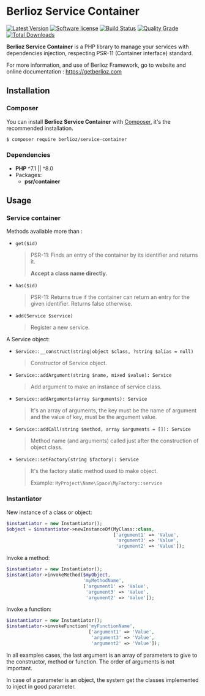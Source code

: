 # Berlioz Service Container

[![Latest Version](https://img.shields.io/packagist/v/berlioz/service-container.svg?style=flat-square)](https://github.com/BerliozFramework/ServiceContainer/releases)
[![Software license](https://img.shields.io/github/license/BerliozFramework/ServiceContainer.svg?style=flat-square)](https://github.com/BerliozFramework/ServiceContainer/blob/1.x/LICENSE)
[![Build Status](https://img.shields.io/github/workflow/status/BerliozFramework/ServiceContainer/Tests/1.x.svg?style=flat-square)](https://github.com/BerliozFramework/ServiceContainer/actions/workflows/tests.yml?query=branch%3A1.x)
[![Quality Grade](https://img.shields.io/codacy/grade/cb21d20358cc4ba2be5ab42bf0ddb8b2/1.x.svg?style=flat-square)](https://www.codacy.com/manual/BerliozFramework/ServiceContainer)
[![Total Downloads](https://img.shields.io/packagist/dt/berlioz/service-container.svg?style=flat-square)](https://packagist.org/packages/berlioz/service-container)

**Berlioz Service Container** is a PHP library to manage your services with dependencies injection, respecting PSR-11 (Container interface) standard.

For more information, and use of Berlioz Framework, go to website and online documentation :
https://getberlioz.com

## Installation

### Composer

You can install **Berlioz Service Container** with [Composer](https://getcomposer.org/), it's the recommended installation.

```bash
$ composer require berlioz/service-container
```

### Dependencies

* **PHP** ^7.1 || ^8.0
* Packages:
  * **psr/container**


## Usage

### Service container

Methods available more than :

- `get($id)`

  > PSR-11: Finds an entry of the container by its identifier and returns it.
  > 
  > **Accept a class name directly.**

- `has($id)`

  > PSR-11: Returns true if the container can return an entry for the given identifier.
  > Returns false otherwise.

- `add(Service $service)`

  > Register a new service.

A Service object:

- `Service::__construct(string|object $class, ?string $alias = null)`

  > Constructor of Service object.

- `Service::addArgument(string $name, mixed $value): Service`

  > Add argument to make an instance of service class.

- `Service::addArguments(array $arguments): Service`

  > It's an array of arguments, the key must be the name of argument and the value of key, must be the argument value.

- `Service::addCall(string $method, array $arguments = []): Service`

  > Method name (and arguments) called just after the construction of object class.

- `Service::setFactory(string $factory): Service`

  > It's the factory static method used to make object.
  >
  > Example: `MyProject\Name\Space\MyFactory::service`

### Instantiator

New instance of a class or object:
```php
$instantiator = new Instantiator();
$object = $instantiator->newInstanceOf(MyClass::class,
                                       ['argument1' => 'Value',
                                        'argument3' => 'Value',
                                        'argument2' => 'Value']);
```

Invoke a method:
```php
$instantiator = new Instantiator();
$instantiator->invokeMethod($myObject,
                            'myMethodName',
                            ['argument1' => 'Value',
                             'argument3' => 'Value',
                             'argument2' => 'Value']);
```

Invoke a function:
```php
$instantiator = new Instantiator();
$instantiator->invokeFunction('myFunctionName',
                              ['argument1' => 'Value',
                               'argument3' => 'Value',
                               'argument2' => 'Value']);
```

In all examples cases, the last argument is an array of parameters to give to the constructor, method or function.
The order of arguments is not important.

In case of a parameter is an object, the system get the classes implemented to inject in good parameter.